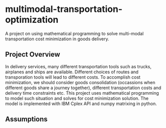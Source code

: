 # multimodal-transportation-optimization
A project on using mathematical programming to solve multi-modal transportation cost minimization in goods delivery.
## Project Overview
In delivery services, many different transportation tools such as trucks, airplanes and ships are available. Different choices of routes and transporation tools will lead to different costs. To accomplish cost minimization, we should consider goods consolidation (occassions when different goods share a journey together), different transportation costs and delivery time constraints etc. This project uses mathematical programming to model such situation and solves for cost minimization solution. The model is implemented with IBM Cplex API and numpy matrixing in python.
## Assumptions
